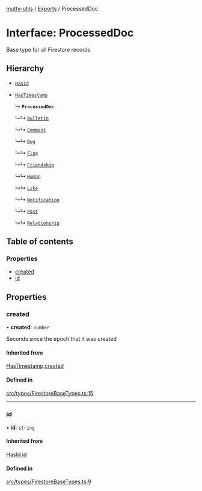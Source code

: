 [mutty-utils](../README.md) / [Exports](../modules.md) / ProcessedDoc

# Interface: ProcessedDoc

Base type for all Firestore records

## Hierarchy

- [`HasId`](HasId.md)

- [`HasTimestamp`](HasTimestamp.md)

  ↳ **`ProcessedDoc`**

  ↳↳ [`Bulletin`](Bulletin.md)

  ↳↳ [`Comment`](Comment.md)

  ↳↳ [`Dog`](Dog.md)

  ↳↳ [`Flag`](Flag.md)

  ↳↳ [`Friendship`](Friendship.md)

  ↳↳ [`Human`](Human.md)

  ↳↳ [`Like`](Like.md)

  ↳↳ [`Notification`](Notification.md)

  ↳↳ [`Post`](Post.md)

  ↳↳ [`Relationship`](Relationship.md)

## Table of contents

### Properties

- [created](ProcessedDoc.md#created)
- [id](ProcessedDoc.md#id)

## Properties

### created

• **created**: `number`

Seconds since the epoch that it was created

#### Inherited from

[HasTimestamp](HasTimestamp.md).[created](HasTimestamp.md#created)

#### Defined in

[src/types/FirestoreBaseTypes.ts:15](https://github.com/jonlaing/mutty-utils/blob/d7d0eb8/src/types/FirestoreBaseTypes.ts#L15)

___

### id

• **id**: `string`

#### Inherited from

[HasId](HasId.md).[id](HasId.md#id)

#### Defined in

[src/types/FirestoreBaseTypes.ts:9](https://github.com/jonlaing/mutty-utils/blob/d7d0eb8/src/types/FirestoreBaseTypes.ts#L9)

